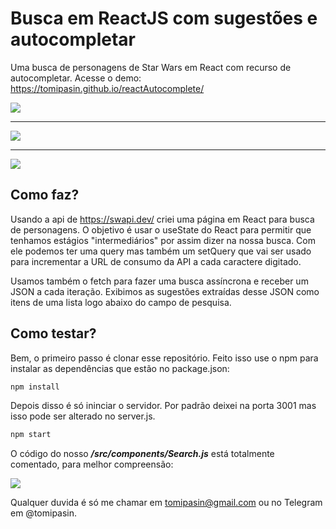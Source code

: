 # Busca em ReactJS com sugestões e autocompletar
Uma busca de personagens de Star Wars em React com recurso de autocompletar.
Acesse o demo: <a href="https://tomipasin.github.io/reactAutocomplete/">https://tomipasin.github.io/reactAutocomplete/</a>

<img src="https://tomipasin.com/assets/img/StarWars3.png" />
<hr/>
<img src="https://tomipasin.com/assets/img/StarWars2.png" />
<hr/>
<img src="https://tomipasin.com/assets/img/StarWars1.png" />

## Como faz?
Usando a api de <a href="https://swapi.dev/">https://swapi.dev/</a> criei uma página em React para busca de personagens. O objetivo é usar o useState do React para permitir que tenhamos estágios "intermediários" por assim dizer na nossa busca. Com ele podemos ter uma query mas também um setQuery que vai ser usado para incrementar a URL de consumo da API a cada caractere digitado.

Usamos também o fetch para fazer uma busca assíncrona e receber um JSON a cada iteração. Exibimos as sugestões extraídas desse JSON como itens de uma lista logo abaixo do campo de pesquisa.

## Como testar?
Bem, o primeiro passo é clonar esse repositório.
Feito isso use o npm para instalar as dependências que estão no package.json:

```sh
npm install
```

Depois disso é só ininciar o servidor. Por padrão deixei na porta 3001 mas isso pode ser alterado no server.js.

```sh
npm start
```

O código do nosso <strong><i>/src/components/Search.js</i></strong> está totalmente comentado, para melhor compreensão:

<img src="https://tomipasin.com/assets/img/StarWarsCarbon.png" />

Qualquer duvida é só me chamar em tomipasin@gmail.com ou no Telegram em @tomipasin.
